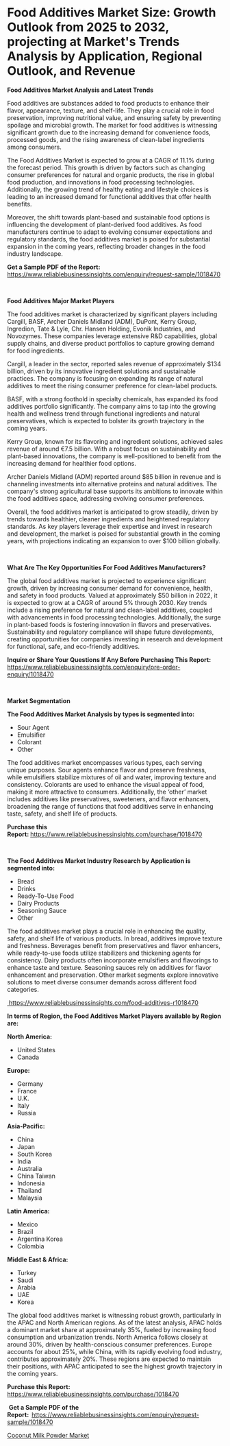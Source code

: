 <p><h1>Food Additives Market Size: Growth Outlook from 2025 to 2032, projecting at Market's Trends Analysis by Application, Regional Outlook, and Revenue</h1></p><p><strong>Food Additives Market Analysis and Latest Trends</strong></p>
<p><p>Food additives are substances added to food products to enhance their flavor, appearance, texture, and shelf-life. They play a crucial role in food preservation, improving nutritional value, and ensuring safety by preventing spoilage and microbial growth. The market for food additives is witnessing significant growth due to the increasing demand for convenience foods, processed goods, and the rising awareness of clean-label ingredients among consumers.</p><p>The Food Additives Market is expected to grow at a CAGR of 11.1% during the forecast period. This growth is driven by factors such as changing consumer preferences for natural and organic products, the rise in global food production, and innovations in food processing technologies. Additionally, the growing trend of healthy eating and lifestyle choices is leading to an increased demand for functional additives that offer health benefits. </p><p>Moreover, the shift towards plant-based and sustainable food options is influencing the development of plant-derived food additives. As food manufacturers continue to adapt to evolving consumer expectations and regulatory standards, the food additives market is poised for substantial expansion in the coming years, reflecting broader changes in the food industry landscape.</p></p>
<p><strong>Get a Sample PDF of the Report:&nbsp;</strong> <a href="https://www.reliablebusinessinsights.com/enquiry/request-sample/1018470?utm_campaign=2319&utm_medium=2&utm_source=Github&utm_content=ia&utm_term=07042025&utm_id=food-additives">https://www.reliablebusinessinsights.com/enquiry/request-sample/1018470</a></p>
<p>&nbsp;</p>
<p><strong>Food Additives Major Market Players</strong></p>
<p><p>The food additives market is characterized by significant players including Cargill, BASF, Archer Daniels Midland (ADM), DuPont, Kerry Group, Ingredion, Tate & Lyle, Chr. Hansen Holding, Evonik Industries, and Novozymes. These companies leverage extensive R&D capabilities, global supply chains, and diverse product portfolios to capture growing demand for food ingredients.</p><p>Cargill, a leader in the sector, reported sales revenue of approximately $134 billion, driven by its innovative ingredient solutions and sustainable practices. The company is focusing on expanding its range of natural additives to meet the rising consumer preference for clean-label products.</p><p>BASF, with a strong foothold in specialty chemicals, has expanded its food additives portfolio significantly. The company aims to tap into the growing health and wellness trend through functional ingredients and natural preservatives, which is expected to bolster its growth trajectory in the coming years.</p><p>Kerry Group, known for its flavoring and ingredient solutions, achieved sales revenue of around €7.5 billion. With a robust focus on sustainability and plant-based innovations, the company is well-positioned to benefit from the increasing demand for healthier food options.</p><p>Archer Daniels Midland (ADM) reported around $85 billion in revenue and is channeling investments into alternative proteins and natural additives. The company's strong agricultural base supports its ambitions to innovate within the food additives space, addressing evolving consumer preferences.</p><p>Overall, the food additives market is anticipated to grow steadily, driven by trends towards healthier, cleaner ingredients and heightened regulatory standards. As key players leverage their expertise and invest in research and development, the market is poised for substantial growth in the coming years, with projections indicating an expansion to over $100 billion globally.</p></p>
<p>&nbsp;</p>
<p><strong>What Are The Key Opportunities For Food Additives Manufacturers?</strong></p>
<p><p>The global food additives market is projected to experience significant growth, driven by increasing consumer demand for convenience, health, and safety in food products. Valued at approximately $50 billion in 2022, it is expected to grow at a CAGR of around 5% through 2030. Key trends include a rising preference for natural and clean-label additives, coupled with advancements in food processing technologies. Additionally, the surge in plant-based foods is fostering innovation in flavors and preservatives. Sustainability and regulatory compliance will shape future developments, creating opportunities for companies investing in research and development for functional, safe, and eco-friendly additives.</p></p>
<p><strong>Inquire or Share Your Questions If Any Before Purchasing This Report:</strong> <a href="https://www.reliablebusinessinsights.com/enquiry/pre-order-enquiry/1018470?utm_campaign=2319&utm_medium=2&utm_source=Github&utm_content=ia&utm_term=07042025&utm_id=food-additives">https://www.reliablebusinessinsights.com/enquiry/pre-order-enquiry/1018470</a></p>
<p>&nbsp;</p>
<p><strong>Market Segmentation</strong></p>
<p><strong>The Food Additives Market Analysis by types is segmented into:</strong></p>
<p><ul><li>Sour Agent</li><li>Emulsifier</li><li>Colorant</li><li>Other</li></ul></p>
<p><p>The food additives market encompasses various types, each serving unique purposes. Sour agents enhance flavor and preserve freshness, while emulsifiers stabilize mixtures of oil and water, improving texture and consistency. Colorants are used to enhance the visual appeal of food, making it more attractive to consumers. Additionally, the ‘other’ market includes additives like preservatives, sweeteners, and flavor enhancers, broadening the range of functions that food additives serve in enhancing taste, safety, and shelf life of products.</p></p>
<p><strong>Purchase this Report:&nbsp;</strong><a href="https://www.reliablebusinessinsights.com/purchase/1018470?utm_campaign=2319&utm_medium=2&utm_source=Github&utm_content=ia&utm_term=07042025&utm_id=food-additives">https://www.reliablebusinessinsights.com/purchase/1018470</a></p>
<p>&nbsp;</p>
<p><strong>The Food Additives Market Industry Research by Application is segmented into:</strong></p>
<p><ul><li>Bread</li><li>Drinks</li><li>Ready-To-Use Food</li><li>Dairy Products</li><li>Seasoning Sauce</li><li>Other</li></ul></p>
<p><p>The food additives market plays a crucial role in enhancing the quality, safety, and shelf life of various products. In bread, additives improve texture and freshness. Beverages benefit from preservatives and flavor enhancers, while ready-to-use foods utilize stabilizers and thickening agents for consistency. Dairy products often incorporate emulsifiers and flavorings to enhance taste and texture. Seasoning sauces rely on additives for flavor enhancement and preservation. Other market segments explore innovative solutions to meet diverse consumer demands across different food categories.</p></p>
<p><a href="https://www.reliablebusinessinsights.com/food-additives-r1018470?utm_campaign=2319&utm_medium=2&utm_source=Github&utm_content=ia&utm_term=07042025&utm_id=food-additives">&nbsp;https://www.reliablebusinessinsights.com/food-additives-r1018470</a></p>
<p><strong>In terms of Region, the Food Additives Market Players available by Region are:</strong></p>
<p>
    <p> <strong> North America: </strong>
        <ul>
            <li>United States</li>
            <li>Canada</li>
        </ul>
        </p> 
    <p> <strong> Europe: </strong>
        <ul>
            <li>Germany</li>
            <li>France</li>
            <li>U.K.</li>
            <li>Italy</li>
            <li>Russia</li>
        </ul>
        </p> 
    <p> <strong> Asia-Pacific: </strong>
        <ul>
            <li>China</li>
            <li>Japan</li>
            <li>South Korea</li>
            <li>India</li>
            <li>Australia</li>
            <li>China Taiwan</li>
            <li>Indonesia</li>
            <li>Thailand</li>
            <li>Malaysia</li>
        </ul>
        </p> 
    <p> <strong> Latin America: </strong>
        <ul>
            <li>Mexico</li>
            <li>Brazil</li>
            <li>Argentina Korea</li>
            <li>Colombia</li>
        </ul>
        </p> 
    <p> <strong> Middle East & Africa: </strong>
        <ul>
            <li>Turkey</li>
            <li>Saudi</li>
            <li>Arabia</li>
            <li>UAE</li>
            <li>Korea</li>
        </ul>
    </p>
    </p>
<p><p>The global food additives market is witnessing robust growth, particularly in the APAC and North American regions. As of the latest analysis, APAC holds a dominant market share at approximately 35%, fueled by increasing food consumption and urbanization trends. North America follows closely at around 30%, driven by health-conscious consumer preferences. Europe accounts for about 25%, while China, with its rapidly evolving food industry, contributes approximately 20%. These regions are expected to maintain their positions, with APAC anticipated to see the highest growth trajectory in the coming years.</p></p>
<p><strong>Purchase this Report: </strong><a href="https://www.reliablebusinessinsights.com/purchase/1018470?utm_campaign=2319&utm_medium=2&utm_source=Github&utm_content=ia&utm_term=07042025&utm_id=food-additives">https://www.reliablebusinessinsights.com/purchase/1018470</a></p>
<p>&nbsp;<strong>Get a Sample PDF of the Report:&nbsp;&nbsp;</strong><a href="https://www.reliablebusinessinsights.com/enquiry/request-sample/1018470?utm_campaign=2319&utm_medium=2&utm_source=Github&utm_content=ia&utm_term=07042025&utm_id=food-additives">https://www.reliablebusinessinsights.com/enquiry/request-sample/1018470</a></p>
<p><strong></strong></p>
<p><p><a href="https://github.com/oslieselotte2192/Market-Research-Report-List-1/blob/main/coconut-milk-powder-market.md?utm_campaign=2319&utm_medium=2&utm_source=Github&utm_content=ia&utm_term=07042025&utm_id=food-additives">Coconut Milk Powder Market</a></p></p>